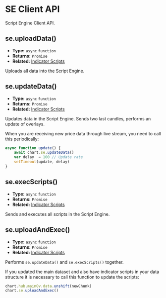 
# SE Client API

Script Engine Client API.

## se.uploadData()

- **Type:** `async` `function`
- **Returns:** `Promise`
- **Related:** [Indicator Scripts](/night-vision-ext/guide/navy-js/indicator-scripts.html)

Uploads all data into the Script Engine.

## se.updateData()

- **Type:** `async` `function`
- **Returns:** `Promise`
- **Related:** [Indicator Scripts](/night-vision-ext/guide/navy-js/indicator-scripts.html)

Updates data in the Script Engine. Sends two last candles, performs an update of overlays.

When you are receiving new price data through live stream, you need to call this periodically:

```js
async function update() {
    await chart.se.updateData()
    var delay  = 100 // Update rate
    setTimeout(update, delay)
}
```

## se.execScripts()

- **Type:** `async` `function`
- **Returns:** `Promise`
- **Related:** [Indicator Scripts](/night-vision-ext/guide/navy-js/indicator-scripts.html)

Sends and executes all scripts in the Script Engine.

## se.uploadAndExec()

- **Type:** `async` `function`
- **Returns:** `Promise`
- **Related:** [Indicator Scripts](/night-vision-ext/guide/navy-js/indicator-scripts.html)

Performs `se.updateData()` and `se.execScripts()` together.

If you updated the main dataset and also have indicator scripts in your data structure it is necessary to call this function to update the scripts:

```js
chart.hub.mainOv.data.unshift(newChunk)
chart.se.uploadAndExec()
```
